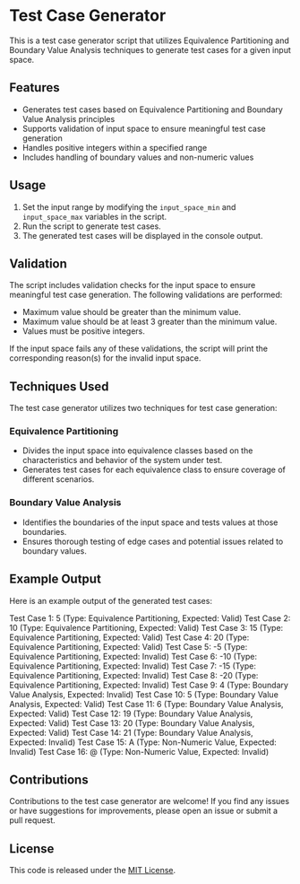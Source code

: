 # Test Case Generator

This is a test case generator script that utilizes Equivalence Partitioning and Boundary Value Analysis techniques to generate test cases for a given input space.

## Features

- Generates test cases based on Equivalence Partitioning and Boundary Value Analysis principles
- Supports validation of input space to ensure meaningful test case generation
- Handles positive integers within a specified range
- Includes handling of boundary values and non-numeric values

## Usage

1. Set the input range by modifying the `input_space_min` and `input_space_max` variables in the script.
2. Run the script to generate test cases.
3. The generated test cases will be displayed in the console output.

## Validation

The script includes validation checks for the input space to ensure meaningful test case generation. The following validations are performed:

- Maximum value should be greater than the minimum value.
- Maximum value should be at least 3 greater than the minimum value.
- Values must be positive integers.

If the input space fails any of these validations, the script will print the corresponding reason(s) for the invalid input space.

## Techniques Used

The test case generator utilizes two techniques for test case generation:

### Equivalence Partitioning

- Divides the input space into equivalence classes based on the characteristics and behavior of the system under test.
- Generates test cases for each equivalence class to ensure coverage of different scenarios.

### Boundary Value Analysis

- Identifies the boundaries of the input space and tests values at those boundaries.
- Ensures thorough testing of edge cases and potential issues related to boundary values.

## Example Output

Here is an example output of the generated test cases:

Test Case 1: 5 (Type: Equivalence Partitioning, Expected: Valid)
Test Case 2: 10 (Type: Equivalence Partitioning, Expected: Valid)
Test Case 3: 15 (Type: Equivalence Partitioning, Expected: Valid)
Test Case 4: 20 (Type: Equivalence Partitioning, Expected: Valid)
Test Case 5: -5 (Type: Equivalence Partitioning, Expected: Invalid)
Test Case 6: -10 (Type: Equivalence Partitioning, Expected: Invalid)
Test Case 7: -15 (Type: Equivalence Partitioning, Expected: Invalid)
Test Case 8: -20 (Type: Equivalence Partitioning, Expected: Invalid)
Test Case 9: 4 (Type: Boundary Value Analysis, Expected: Invalid)
Test Case 10: 5 (Type: Boundary Value Analysis, Expected: Valid)
Test Case 11: 6 (Type: Boundary Value Analysis, Expected: Valid)
Test Case 12: 19 (Type: Boundary Value Analysis, Expected: Valid)
Test Case 13: 20 (Type: Boundary Value Analysis, Expected: Valid)
Test Case 14: 21 (Type: Boundary Value Analysis, Expected: Invalid)
Test Case 15: A (Type: Non-Numeric Value, Expected: Invalid)
Test Case 16: @ (Type: Non-Numeric Value, Expected: Invalid)


## Contributions

Contributions to the test case generator are welcome! If you find any issues or have suggestions for improvements, please open an issue or submit a pull request.

## License

This code is released under the [MIT License](LICENSE).





